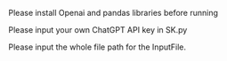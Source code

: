Please install Openai and pandas libraries before running

Please input your own ChatGPT API key in SK.py

Please input the whole file path for the InputFile.
